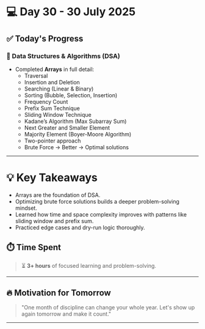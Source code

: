 # 💻 Day 30 - 30 July 2025

## ✅ Today's Progress

### 🔸 Data Structures & Algorithms (DSA)

- Completed **Arrays** in full detail:
  - Traversal
  - Insertion and Deletion
  - Searching (Linear & Binary)
  - Sorting (Bubble, Selection, Insertion)
  - Frequency Count
  - Prefix Sum Technique
  - Sliding Window Technique
  - Kadane’s Algorithm (Max Subarray Sum)
  - Next Greater and Smaller Element
  - Majority Element (Boyer-Moore Algorithm)
  - Two-pointer approach
  - Brute Force → Better → Optimal solutions

---
# 💡 Key Takeaways

- Arrays are the foundation of DSA. 
- Optimizing brute force solutions builds a deeper problem-solving mindset.
- Learned how time and space complexity improves with patterns like sliding window and prefix sum.
- Practiced edge cases and dry-run logic thoroughly.


## ⏱️ Time Spent

> ⏳ **3+ hours** of focused learning and problem-solving.

---

## 🔥 Motivation for Tomorrow

> "One month of discipline can change your whole year. Let's show up again tomorrow and make it count."

---


